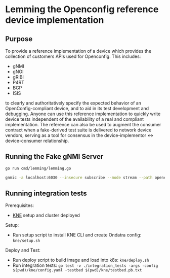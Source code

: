 # Lemming the Openconfig reference device implementation

## Purpose

To provide a reference implementation of a device which provides the collection
of customers APIs used for Openconfig. This includes:

* gNMI
* gNOI
* gRIBI
* P4RT
* BGP
* ISIS

to clearly and authoritatively specify the expected behavior of an
OpenConfig-compliant device, and to aid in its test development and
debugging. Anyone can use this reference implementation to quickly write device
tests independent of the availability of a real and compliant implementation.
The reference can also be used to augment the consumer contract when a
fake-derived test suite is delivered to network device vendors, serving as a
tool for consensus in the device-implementor <-> device-consumer relationship.

## Running the Fake gNMI Server

```bash
go run cmd/lemming/lemming.go
```

```bash
gnmic -a localhost:6030 --insecure subscribe --mode stream --path openconfig:/system/state/current-datetime -u foo -p bar --target fakedut
```

## Running integration tests

Prerequisites:

* [KNE](https://github.com/openconfig/kne) setup and cluster deployed

Setup:

* Run setup script to install KNE CLI and create Ondatra config: `kne/setup.sh`

Deploy and Test:

* Run deploy script to build image and load into k8s: `kne/deploy.sh`
* Run integration tests: `go test -v ./integration_tests -args -config $(pwd)/kne/config.yaml -testbed $(pwd)/kne/testbed.pb.txt`
